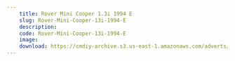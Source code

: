 ```yaml
---
    title: Rover Mini Cooper 1.3i 1994 E
    slug: Rover-Mini-Cooper-13i-1994-E
    description:
    code: Rover-Mini-Cooper-13i-1994-E
    image:
    download: https://cmdiy-archive.s3.us-east-1.amazonaws.com/adverts/documents/Rover+Mini+Cooper+1.3i+1994+E.pdf
---
```

<!-- Content of the page -->

##
        